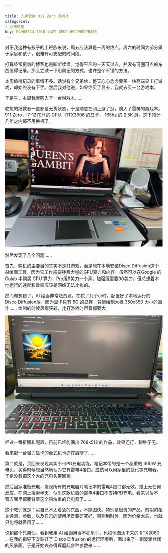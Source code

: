 ```yaml
---

title: 入手雷神 911 Zero 游戏本
categories:
- 心情随笔
key: E4960EC4-101B-4429-8FDD-69CD9BDFB460
---
```



对于我这种有孩子的上班族来说，周五应该算是一周的终点。周六的时间大部分属于家庭和孩子，很难有可支配的时间段。

打算经常更新的博客也是断断续续。觉得平凡的一天天过去，并没有可圈可点的东西值得记录。那么尝试一下用周记的方式，也许是个不错的方法。
 
本周值得记录的事情不多。话说有个兄弟伙，整天心心念念要买一块高端显卡打游戏，却始终没有下手。然后我对他说，如果你买了显卡，我就去买一台游戏本。

于是乎，本周我就购入了一台游戏本……

联想的拯救者一直都是无货状态，于是随意在网上逛了逛，购入了雷神的游戏本。911 Zero，i7-1270H 的 CPU，RTX3606 的显卡， 165hz 的 2.5K 屏。这下预计几年之内都不用换机了。

![雷神 911 zero](/images/911zero_1.jpg)

然后发现了几个问题……

首先，购机的主要目的其实不是打游戏，而是想在本地安装Disco Diffusion这个AI绘画工具，因为它工作需要耗费大量的GPU算力和内存。虽然可以在Google 的 Colab 中购买 GPU 算力，Pro版9美刀一个月，加强版需要90美刀。但总想着本地运行的速度和效率应该是网络无法比拟的。

然而却想错了，AI 绘画非常吃资源。在花了几个小时，配置好了本地运行的 Disco Diffusion后，因为显卡只有 6G 的显存，只能绘制大概 350x350 大小的画作…… 绘制的时候风扇狂转，比打游戏时声音都要大。

![雷神 911 zero](/images/911zero_2.jpg)

经过一番折腾和配置，目前已经能画出 768x512 的作品，效果还行，聊胜于无。

看来配一台强力显卡的台式机也迫在眉睫了……

第二就是，买回来发现其实不带PD充电功能。笔记本带的是一个超重的 300W 充电头，买得时候想当然地认为它有雷电4接口。应该可以用家里的氮化镓充电器，于是没有把这个大的充电头带回家。

然后回家准备充电，发现所有的充电器对笔记本的雷电4接口都无效，插上无任何反应。在网上搜索半天，似乎这款机器的雷电4接口不支持PD充电。看来以后不管去哪里都要背着这个铅块重的充电器了……

这个教训就是：买自己不太着急的东西，不能图快。特别是很贵的产品，前期的相关评测、参数，以及自己的使用场景要研究好，否则到时候，因为价格太乖，也就只能将就着用了……

说到那个兄弟伙，看到我用 AI 绘画用得不亦乐乎，也把他淘汰下来的 RTX2060 ，在我的指导下安装好了 Disco Diffusion 的运行环境后，画出来了一副波澜壮阔的风景画。于是开始兴奋得琢磨起各种参数来……
